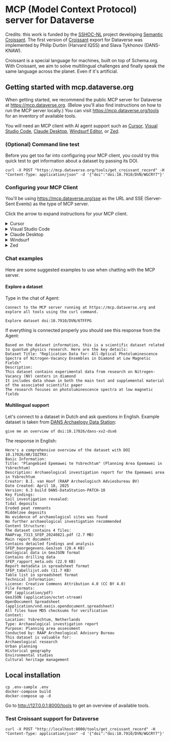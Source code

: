 # MCP (Model Context Protocol) server for Dataverse

Credits: this work is funded by the [SSHOC-NL](https://sshoc.nl) project developing [Semantic Croissant](https://docs.google.com/document/d/1fi9Lb6x5Wm0L9CZftqjSGElV_ifcSW_IT-H8ZlpbrtQ/edit?tab=t.0). The first version of [Croissant](https://docs.mlcommons.org/croissant/docs/croissant-spec.html) export for Dataverse was implemented by Philip Durbin (Harvard IQSS) and Slava Tykhonov (DANS-KNAW).

Croissant is a special language for machines, built on top of Schema.org. With Croissant, we aim to solve multilingual challenges and finally speak the same language across the planet.
Even if it's artificial.

## Getting started with mcp.dataverse.org

When getting started, we recommend the public MCP server for Dataverse at <https://mcp.dataverse.org>. (Below you'll also find instructions on how to run the MCP server locally.) You can visit https://mcp.dataverse.org/tools for an inventory of available tools.

You will need an MCP client with AI agent support such as [Cursor](https://www.cursor.com), [Visual Studio Code](https://code.visualstudio.com), [Claude Desktop](https://claude.ai/download), [Windsurf Editor](https://windsurf.com), or [Zed](https://zed.dev).

### (Optional) Command line test

Before you get too far into configuring your MCP client, you could try this quick test to get information about a dataset by passing its DOI.

```
curl -X POST "https://mcp.dataverse.org/tools/get_croissant_record" -H "Content-Type: application/json" -d '{"doi":"doi:10.7910/DVN/WGCRY7"}'
```

### Configuring your MCP Client

You'll be using https://mcp.dataverse.org/sse as the URL and SSE (Server-Sent Events) as the type of MCP server.

Click the arrow to expand instructions for your MCP client.

<details><summary>Cursor</summary>

Create a configuration file for Cursor at [~/.cursor/mcp.json](https://docs.cursor.com/context/model-context-protocol):

```
{
  "mcpServers": {
    "Croissant": {
      "url": "https://mcp.dataverse.org/sse",
      "headers": {
        "Content-Type": "application/json"
      }
    }
  }
}
```

Ensure that "auto" is selected as the agent.
</details>

<details><summary>Visual Studio Code</summary>

To register the MCP server in Visual Studio Code ([official docs](https://code.visualstudio.com/docs/copilot/chat/mcp-servers)), open settings and search for "mcp". Click the link "edit in settings.json" under "Model Context Protocol server configurations" and paste the "mcp-dataverse" object below, which is shown in a simplified version of that configuration file.

```
{
...
  "mcp": {
    "servers": {
      "mcp-dataverse": {
        "type": "sse",
        "url": "https://mcp.dataverse.org/sse"
      }
    }
  }
...
}
```

Next, click "view", then "open chat". Choose "Agent" in the dropdown that offers "Ask", "Edit", and "Agent".

Your new MCP server should be configured for use but you can check if it are enabled by clicking the "select tools" icon (just below the chat input area) and scrolling down (here you can also try the "add more tools" button).
</details>

<details><summary>Claude Desktop</summary>

To register the MCP server in Claude Desktop ([official docs](https://modelcontextprotocol.io/quickstart/user)), open your settings, click "Developer", and then click "edit config". Paste the following into the config file (`claude_desktop_config.json`):

```
{
  "mcpServers": {
    "mcp-dataverse": {
      "command": "npx",
      "args": ["mcp-remote", "https://mcp.dataverse.org/sse"]
    }
  }
}
```

Restart Claude Desktop. If you click "search and tools" (just below the prompt) you should see "mcp-dataverse".
</details>

<details><summary>Windsurf</summary>

As explained in the [Windsurf docs](https://docs.windsurf.com/windsurf/cascade/mcp), configure
`~/.codeium/windsurf/mcp_config.json` with the following.

```
{
  "mcpServers": {
    "mcp-dataverse": {
      "serverUrl": "https://mcp.dataverse.org/sse"
    }
  }
}
```
</details>

<details><summary>Zed</summary>

As explained in the [Zed docs](https://zed.dev/docs/ai/mcp), add the following to `settings.json` (the `...` indicates there are probably additional lines in your file):

```
{
  "context_servers": {
    "mcp-dataverse": {
      "command": {
        "path": "npx",
        "args": ["-y", "mcp-remote", "https://mcp.dataverse.org/sse"],
        "env": null
      },
      "settings": {}
    }
  }
...
}

```

</details>

### Chat examples

Here are some suggested examples to use when chatting with the MCP server.

#### Explore a dataset

Type in the chat of Agent:
```
Connect to the MCP server running at https://mcp.dataverse.org and explore all tools using the curl command.

Explore dataset doi:10.7910/DVN/6TFFPG
```
If everything is connected properly you should see this response from the Agent:
```
Based on the dataset information, this is a scientific dataset related to quantum physics research. Here are the key details:
Dataset Title: "Replication Data for: All-Optical Photoluminescence Spectra of Nitrogen-Vacancy Ensembles in Diamond at Low Magnetic Fields"
Description:
This dataset contains experimental data from research on Nitrogen-Vacancy (NV) centers in diamond
It includes data shown in both the main text and supplemental material of the associated scientific paper
The research focuses on photoluminescence spectra at low magnetic fields
```

#### Multilingual support

Let's connect to a dataset in Dutch and ask questions in English. Example dataset is taken from [DANS Archaelogy Data Station](https://archaeology.datastations.nl/dataset.xhtml?persistentId=doi:10.17026/AR/IQZTRX):
```
give me an overview of doi:10.17026/dans-xv2-dsx6
```
The response in English:
```
Here's a comprehensive overview of the dataset with DOI 10.17026/AR/IQZTRX:
Basic Information:
Title: "Plangebied Epemawei te Ysbrechtum" (Planning Area Epemawei in Ysbrechtum)
Description: Archaeological investigation report for the Epemawei area in Ysbrechtum
Creator: B.I. van Hoof (RAAP Archeologisch Adviesbureau BV)
Date Created: April 18, 2025
Version: 6.3 build DANS-DataStation-PATCH-10
Key Findings:
Soil investigation revealed:
Tidal deposits
Eroded peat remnants
Middelzee deposits
No evidence of archaeological sites was found
No further archaeological investigation recommended
Content Structure:
The dataset contains 4 files:
RAAPrap_7313_SFEP_20240821.pdf (2.7 MB)
Main report document
Contains detailed findings and analysis
SFEP_boorgegevens.GeoJson (28.4 KB)
Geological data in GeoJSON format
Contains drilling data
SFEP_rapport_meta.ods (22.9 KB)
Report metadata in spreadsheet format
SFEP_tabellijst.ods (11.7 KB)
Table list in spreadsheet format
Technical Information:
License: Creative Commons Attribution 4.0 (CC BY 4.0)
File Formats:
PDF (application/pdf)
GeoJSON (application/octet-stream)
OpenDocument Spreadsheet (application/vnd.oasis.opendocument.spreadsheet)
All files have MD5 checksums for verification
Context:
Location: Ysbrechtum, Netherlands
Type: Archaeological investigation report
Purpose: Planning area assessment
Conducted by: RAAP Archeological Advisory Bureau
This dataset is valuable for:
Archaeological research
Urban planning
Historical geography
Environmental studies
Cultural heritage management
```

## Local installation

```
cp .env-sample .env
docker-compose build
docker-compose up -d
```

Go to http://127.0.0.1:8000/tools to get an overview of available tools.

### Test Croissant support for Dataverse
```
curl -X POST "http://localhost:8000/tools/get_croissant_record" -H "Content-Type: application/json" -d '{"doi":"doi:10.7910/DVN/WGCRY7"}'
```
